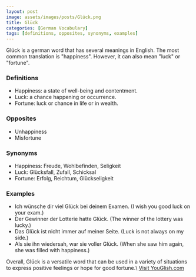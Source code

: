 ```yaml
---
layout: post
image: assets/images/posts/Glück.png
title: Glück
categories: [German Vocabulary]
tags: [definitions, opposites, synonyms, examples]
---
```


Glück is a german word that has several meanings in English. The most common translation is "happiness". However, it can also mean "luck" or "fortune". 

### Definitions
- Happiness: a state of well-being and contentment.
- Luck: a chance happening or occurrence.
- Fortune: luck or chance in life or in wealth.

### Opposites
- Unhappiness
- Misfortune

### Synonyms
- Happiness: Freude, Wohlbefinden, Seligkeit
- Luck: Glücksfall, Zufall, Schicksal
- Fortune: Erfolg, Reichtum, Glückseligkeit

### Examples
- Ich wünsche dir viel Glück bei deinem Examen. (I wish you good luck on your exam.)
- Der Gewinner der Lotterie hatte Glück. (The winner of the lottery was lucky.)
- Das Glück ist nicht immer auf meiner Seite. (Luck is not always on my side.)
- Als sie ihn wiedersah, war sie voller Glück. (When she saw him again, she was filled with happiness.) 

Overall, Glück is a versatile word that can be used in a variety of situations to express positive feelings or hope for good fortune.\ <a id="yg-widget-0" class="youglish-widget" data-query="Glück" data-lang="german" data-components="8412" data-auto-start="0" data-bkg-color="theme_light" data-title="How%20to%20pronounce%20Glück%20in%20German"  rel="nofollow" href="https://youglish.com">Visit YouGlish.com</a><script async src="https://youglish.com/public/emb/widget.js" charset="utf-8"></script>